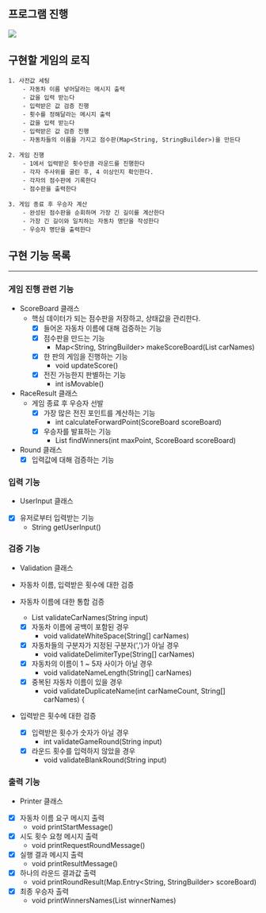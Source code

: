 ## 프로그램 진행

![](https://velog.velcdn.com/images/sohyun9527/post/1d27b934-9b87-443d-9134-408fe0783711/image.jpg)

## 구현할 게임의 로직

```
1. 사전값 세팅
    - 자동차 이름 넣어달라는 메시지 출력
    - 값을 입력 받는다
    - 입력받은 값 검증 진행
    - 횟수를 정해달라는 메시지 출력
    - 값을 입력 받는다
    - 입력받은 값 검증 진행
    - 자동차들의 이름을 가지고 점수판(Map<String, StringBuilder>)을 만든다

2. 게임 진행
    - 1에서 입력받은 횟수만큼 라운드를 진행한다 
    - 각자 주사위를 굴린 후, 4 이상인지 확인한다.
    - 각자의 점수판에 기록한다
    - 점수판을 출력한다
  
3. 게임 종료 후 우승자 계산
    - 완성된 점수판을 순회하며 가장 긴 길이를 계산한다
    - 가장 긴 길이와 일치하는 자동차 명단을 작성한다
    - 우승자 명단을 출력한다
```

## 구현 기능 목록

----

### 게임 진행 관련 기능

- ScoreBoard 클래스
    - 핵심 데이터가 되는 점수판을 저장하고, 상태값을 관리한다.
        - [x] 들어온 자동차 이름에 대해 검증하는 기능
        - [x] 점수판을 만드는 기능
            - Map<String, StringBuilder> makeScoreBoard(List<String> carNames)
        - [x] 한 판의 게임을 진행하는 기능
            - void updateScore()
        - [x] 전진 가능한지 판별하는 기능
            - int isMovable()

- RaceResult 클래스
    - 게임 종료 후 우승자 선발
        - [x] 가장 많은 전진 포인트를 계산하는 기능
            - int calculateForwardPoint(ScoreBoard scoreBoard)
        - [x] 우승자를 발표하는 기능
            - List<String> findWinners(int maxPoint, ScoreBoard scoreBoard)
- Round 클래스
    - [x] 입력값에 대해 검증하는 기능

### 입력 기능

- UserInput 클래스

- [x] 유저로부터 입력받는 기능
    - String getUserInput()

### 검증 기능

- Validation 클래스

- 자동차 이름, 입력받은 횟수에 대한 검증

- 자동차 이름에 대한 통합 검증
    - List<String> validateCarNames(String input)
    - [x] 자동차 이름에 공백이 포함된 경우
        - void validateWhiteSpace(String[] carNames)
    - [x] 자동차들의 구분자가 지정된 구분자(',')가 아닐 경우
        - void validateDelimiterType(String[] carNames)
    - [x] 자동차의 이름이 1 ~ 5자 사이가 아닐 경우
        - void validateNameLength(String[] carNames)
    - [x] 중복된 자동차 이름이 있을 경우
        - void validateDuplicateName(int carNameCount, String[] carNames) {
- 입력받은 횟수에 대한 검증
    - [x] 입력받은 횟수가 숫자가 아닐 경우
        - int validateGameRound(String input)
    - [x] 라운드 횟수를 입력하지 않았을 경우
        - void validateBlankRound(String input)

### 출력 기능

- Printer 클래스

- [x] 자동차 이름 요구 메시지 출력
    - void printStartMessage()
- [x] 시도 횟수 요청 메시지 출력
    - void printRequestRoundMessage()
- [x] 실행 결과 메시지 출력
    - void printResultMessage()
- [x] 하나의 라운드 결과값 출력
    - void printRoundResult(Map.Entry<String, StringBuilder> scoreBoard)
- [x] 최종 우승자 출력
    - void printWinnersNames(List<String> winnerNames)